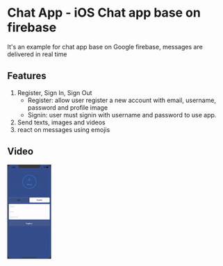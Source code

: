 # Chat App - iOS Chat app base on firebase
It's an example for chat app base on Google firebase, messages are delivered in real time 

## Features
1. Register, Sign In, Sign Out
    - Register: allow user register a new account with email, username, password and profile image
    - Signin: user must signin with username and password to use app.
2. Send texts, images and videos
3. react on messages using emojis 

## Video 
<img align="center" src="Resources/ChatVideo.gif" width="20%" />
